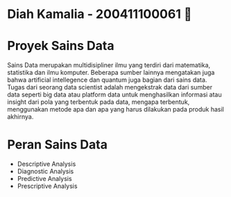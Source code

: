 # Diah Kamalia - 200411100061 🙌
# **Proyek Sains Data**

Sains Data merupakan multidisipliner ilmu yang terdiri dari matematika, statistika dan ilmu komputer. Beberapa sumber lainnya mengatakan juga bahwa artificial intellegence dan quantum juga bagian dari sains data. Tugas dari seorang data scientist adalah mengekstrak data dari sumber data seperti big data atau platform data untuk menghasilkan informasi atau insight dari pola yang terbentuk pada data, mengapa terbentuk, menggunakan metode apa dan apa yang harus dilakukan pada produk hasil akhirnya. 

# **Peran Sains Data**
- Descriptive Analysis
- Diagnostic Analysis
- Predictive Analysis
- Prescriptive Analysis